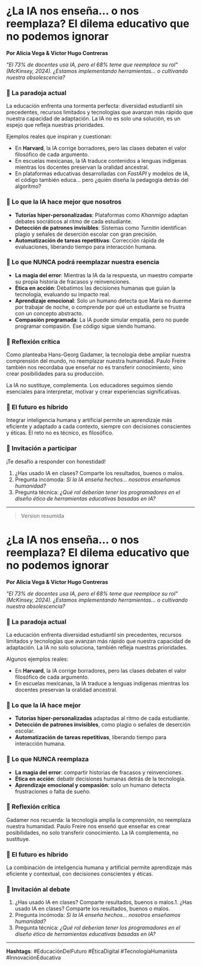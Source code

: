 # ¿La IA nos enseña… o nos reemplaza? El dilema educativo que no podemos ignorar

**Por Alicia Vega & Víctor Hugo Contreras**

*"El 73% de docentes usa IA, pero el 68% teme que reemplace su rol" (McKinsey, 2024). ¿Estamos implementando herramientas... o cultivando nuestra obsolescencia?*

### 🤯️ La paradoja actual

La educación enfrenta una tormenta perfecta: diversidad estudiantil sin precedentes, recursos limitados y tecnologías que avanzan más rápido que nuestra capacidad de adaptación. La IA no es solo una solución, es un espejo que refleja nuestras prioridades.

Ejemplos reales que inspiran y cuestionan:

* En **Harvard**, la IA corrige borradores, pero las clases debaten el valor filosófico de cada argumento.
* En escuelas mexicanas, la IA traduce contenidos a lenguas indígenas mientras los docentes preservan la oralidad ancestral.
* En plataformas educativas desarrolladas con *FastAPI* y modelos de IA, el código también educa… pero ¿quién diseña la pedagogía detrás del algoritmo?

### 🤖 Lo que la IA hace mejor que nosotros

* **Tutorías hiper-personalizadas**: Plataformas como *Khanmigo* adaptan debates socráticos al ritmo de cada estudiante.
* **Detección de patrones invisibles**: Sistemas como *Turnitin* identifican plagio y señales de deserción escolar con gran precisión.
* **Automatización de tareas repetitivas**: Corrección rápida de evaluaciones, liberando tiempo para interacción humana.

### 🌱 Lo que NUNCA podrá reemplazar nuestra esencia

* **La magia del error**: Mientras la IA da la respuesta, un maestro comparte su propia historia de fracasos y reinvenciones.
* **Ética en acción**: Debatimos las decisiones humanas que guían la tecnología, evaluando su impacto real.
* **Aprendizaje emocional**: Solo un humano detecta que María no duerme por trabajar de noche, o comprende por qué un estudiante se frustra con un concepto abstracto.
* **Compasión programada**: La IA puede simular empatía, pero no puede programar compasión. Ese código sigue siendo humano.

### 🧐 Reflexión crítica

Como planteaba Hans-Georg Gadamer, la tecnología debe ampliar nuestra comprensión del mundo, no reemplazar nuestra humanidad. Paulo Freire también nos recordaba que enseñar no es transferir conocimiento, sino crear posibilidades para su producción.

La IA no sustituye, complementa. Los educadores seguimos siendo esenciales para interpretar, motivar y crear experiencias significativas.

### 🌉 El futuro es híbrido

Integrar inteligencia humana y artificial permite un aprendizaje más eficiente y adaptado a cada contexto, siempre con decisiones conscientes y éticas. El reto no es técnico, es filosófico.

### 💬 Invitación a participar

¡Te desafío a responder con honestidad!

1. ¿Has usado IA en clases? Comparte los resultados, buenos o malos.
2. Pregunta incómoda: *Si la IA enseña hechos… nosotros enseñamos humanidad?*
3. Pregunta técnica: *¿Qué rol deberían tener los programadores en el diseño ético de herramientas educativas basadas en IA?*


------
>Version resumida

# ¿La IA nos enseña… o nos reemplaza? El dilema educativo que no podemos ignorar

**Por Alicia Vega & Víctor Hugo Contreras**

*"El 73% de docentes usa IA, pero el 68% teme que reemplace su rol" (McKinsey, 2024). ¿Estamos implementando herramientas… o cultivando nuestra obsolescencia?*

### 🤯️ La paradoja actual

La educación enfrenta diversidad estudiantil sin precedentes, recursos limitados y tecnologías que avanzan más rápido que nuestra capacidad de adaptación. La IA no solo soluciona, también refleja nuestras prioridades.

Algunos ejemplos reales:

* En **Harvard**, la IA corrige borradores, pero las clases debaten el valor filosófico de cada argumento.
* En escuelas mexicanas, la IA traduce a lenguas indígenas mientras los docentes preservan la oralidad ancestral.

### 🤖 Lo que la IA hace mejor

* **Tutorías hiper-personalizadas** adaptadas al ritmo de cada estudiante.
* **Detección de patrones invisibles**, como plagio o señales de deserción escolar.
* **Automatización de tareas repetitivas**, liberando tiempo para interacción humana.

### 🌱 Lo que NUNCA reemplaza

* **La magia del error**: compartir historias de fracasos y reinvenciones.
* **Ética en acción**: debatir decisiones humanas detrás de la tecnología.
* **Aprendizaje emocional y compasión**: solo un humano detecta frustraciones o falta de sueño.

### 🧐 Reflexión crítica

Gadamer nos recuerda: la tecnología amplía la comprensión, no reemplaza nuestra humanidad. Paulo Freire nos enseñó que enseñar es crear posibilidades, no solo transferir conocimiento. La IA complementa, no sustituye.

### 🌉 El futuro es híbrido

La combinación de inteligencia humana y artificial permite aprendizaje más eficiente y contextual, con decisiones conscientes y éticas.

### 💬️ Invitación al debate

1. ¿Has usado IA en clases? Comparte resultados, buenos o malos.1. ¿Has usado IA en clases? Comparte los resultados, buenos o malos.
2. Pregunta incómoda: *Si la IA enseña hechos… nosotros enseñamos humanidad?*
3. Pregunta técnica: *¿Qué rol deberían tener los programadores en el diseño ético de herramientas educativas basadas en IA?*

---

**Hashtags**:
#EducaciónDelFuturo #ÉticaDigital #TecnologíaHumanista #InnovaciónEducativa






<!--stackedit_data:
eyJoaXN0b3J5IjpbMjExOTk5MDAxNSwtNjY1ODkzNjMzXX0=
-->